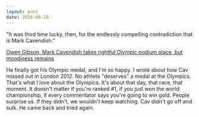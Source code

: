 ```yaml
---
layout: post
date: 2016-08-16
---
```


"It was third time lucky, then, for the endlessly compelling contradiction that is Mark Cavendish."

<a href="https://www.theguardian.com/sport/blog/2016/aug/16/mark-cavendish-olympic-medal-cycling-omnium-rio-2016">Owen Gibson, Mark Cavendish takes rightful Olympic podium place, but moodiness remains</a>

He finally got his Olympic medal, and I'm so happy. I wrote about how Cav missed out in London 2012. No athlete "deserves" a medal at the Olympics. That's what I love about the Olympics. It's about that day, that race, that moment. It doesn't matter if you're ranked #1, if you just won the world championship, if every commentator says you're going to win gold. People surprise us. If they didn't, we wouldn't keep watching. Cav didn't go off and sulk. He came back and tried again.
